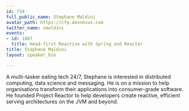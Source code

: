 ```yaml
---
id: 734
full_public_name: Stephane Maldini
avatar_path: https://cfp.devnexus.com
twitter_name: smaldini
events:
- id: 1867
  title: Head-first Reactive with Spring and Reactor
title: Stephane Maldini
layout: speaker_bio

---
```

A multi-tasker eating tech 24/7, Stephane is interested in distributed computing, data science and messaging. He is on a mission to help organisations transform their applications into consumer-grade software. He founded Project Reactor to help developers create reactive, efficient serving architectures on the JVM and beyond.
